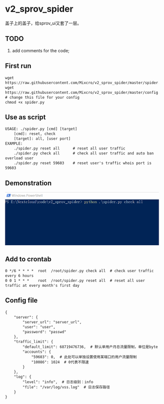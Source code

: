 # v2_sprov_spider
盖子上的盖子，给sprov_ui又套了一层。

## TODO
1. add comments for the code;

## First run
```
wget https://raw.githubusercontent.com/Mixcro/v2_sprov_spider/master/spider.py
wget https://raw.githubusercontent.com/Mixcro/v2_sprov_spider/master/config.json  # change this file for your config
chmod +x spider.py
```

## Use as script
```
USAGE: ./spider.py [cmd] [target]
    [cmd]: reset, check
    [target]: all, [user port]
EXAMPLE:
    ./spider.py reset all      # reset all user traffic
    ./spider.py check all      # check all user traffic and auto ban overload user
    ./spider.py reset 59603    # reset user's traffic whois port is 59603
  ```

## Demonstration
![img](https://raw.githubusercontent.com/Mixcro/v2_sprov_spider/master/nothing/stdo.gif)

## Add to crontab
```
0 */6 * * * *  root  /root/spider.py check all  # check user traffic every 6 hours
0 0 1 * * *    root  /root/spider.py reset all  # reset all user traffic at every month's first day
```

## Config file
```
{
	"server": {
		"server_url": "server_url",
		"user": "user",
		"password": "passwd"
	},
	"traffic_limit": {
		"default_limit": 68719476736,  # 默认单用户月总流量限制，单位是byte
		"accounts": {
			"59603": 0,  # 此处可以单独设置使用某端口的用户流量限制
			"10086": 1024  # 0代表不限速
		}
	},
	"log": {
		"level": "info",  # 日志级别：info
		"file": "/var/log/vss.log"  # 日志保存路径
	}
}
```
